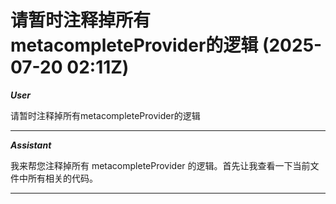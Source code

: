 <!-- Generated by SpecStory -->

# 请暂时注释掉所有metacompleteProvider的逻辑 (2025-07-20 02:11Z)

_**User**_

请暂时注释掉所有metacompleteProvider的逻辑

---

_**Assistant**_

我来帮您注释掉所有 metacompleteProvider 的逻辑。首先让我查看一下当前文件中所有相关的代码。 

---

